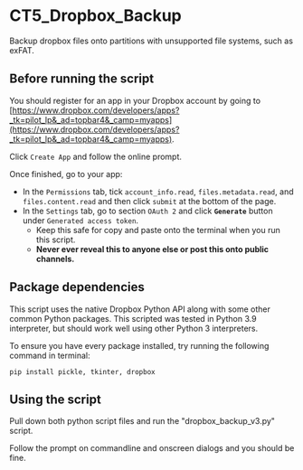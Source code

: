 # CT5_Dropbox_Backup

Backup dropbox files onto partitions with unsupported file systems, such as exFAT.

## Before running the script

You should register for an app in your Dropbox account by going to [https://www.dropbox.com/developers/apps?_tk=pilot_lp&_ad=topbar4&_camp=myapps](https://www.dropbox.com/developers/apps?_tk=pilot_lp&_ad=topbar4&_camp=myapps).

Click `Create App` and follow the online prompt.

Once finished, go to your app:
- In the `Permissions` tab, tick `account_info.read`, `files.metadata.read`, and `files.content.read` and then click `submit` at the bottom of the page.
- In the `Settings` tab, go to section `OAuth 2` and click **`Generate`** button under `Generated access token`. 
  - Keep this safe for copy and paste onto the terminal when you run this script.
  - **Never ever reveal this to anyone else or post this onto public channels.**

## Package dependencies

This script uses the native Dropbox Python API along with some other common Python packages. This scripted was tested in Python 3.9 interpreter, but should work well using other Python 3 interpreters.

To ensure you have every package installed, try running the following command in terminal:
```
pip install pickle, tkinter, dropbox
```

## Using the script

Pull down both python script files and run the "dropbox_backup_v3.py" script.

Follow the prompt on commandline and onscreen dialogs and you should be fine.
